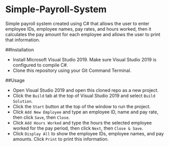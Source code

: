 # Simple-Payroll-System
Simple payroll system created using C# that allows the user to enter employee IDs, employee names, pay rates, and hours worked, then it calculates the pay amount for each employee and allows the user to print that information.

##Installation
- Install Microsoft Visual Studio 2019. Make sure Visual Studio 2019 is configured to compile C#.
- Clone this repository using your Git Command Terminal. 

##Usage
- Open Visual Studio 2019 and open this cloned repo as a new project. 
- Click the `Build` tab at the top of Visual Studio 2019 and select `Build Solution`. 
- Click the `Start` button at the top of the window to run the project. 
- Click `Add New Employee` and type an employee ID, name and pay rate, then click `Save`, then `Close`.
- Click `Add Hours Worked` and type the hours the selected employee worked for the pay period, then click `Next`, then `Close & Save`.
- Click `Display All` to show the employee IDs, employee names, and pay amounts. Click `Print` to print this information.   


